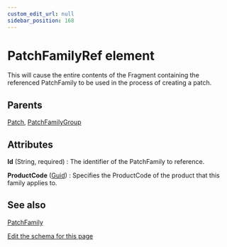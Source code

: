 ```yaml
---
custom_edit_url: null
sidebar_position: 168
---
```

# PatchFamilyRef element
This will cause the entire contents of the Fragment containing the referenced PatchFamily to be used in the process of creating a patch.

## Parents
[Patch](patch.md), [PatchFamilyGroup](patchfamilygroup.md)

## Attributes
**Id** (String, required)
  : The identifier of the PatchFamily to reference.

**ProductCode** ([Guid](guid.md 'Values of this type will look like: "01234567-89AB-CDEF-0123-456789ABCDEF" or "{01234567-89AB-CDEF-0123-456789ABCDEF}". Also allows "PUT-GUID-HERE" for use in examples.'))
  : Specifies the ProductCode of the product that this family applies to.


## See also
[PatchFamily](patchfamily.md)

[Edit the schema for this page](https://github.com/wixtoolset/web/blob/master/src/xsd4/wix.xsd)
